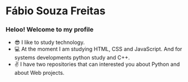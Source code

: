 <!--
** ### Hi there 👋 Fabio-sudo-apt/Fabio-sudo-apt** is a ✨ _special_ ✨ repository because its `README.md` (this file) appears on your GitHub profile.

Here are some ideas to get you started:

- 🔭 I’m currently working on ...
- 🌱 I’m currently learning ...
- 👯 I’m looking to collaborate on ...
- 🤔 I’m looking for help with ...
- 💬 Ask me about ...
- 📫 How to reach me: ...
- 😄 Pronouns: ...
- ⚡ Fun fact: ...
-->
# Fábio Souza Freitas


### Heloo! Welcome to my profile

  - 😎 I like to study technology. 
  - 💻 At the moment I am studying HTML, CSS and JavaScript. And for systems developments python study and C++.
  - ✌  I have two repositories that can interested you about Python and about Web projects.
